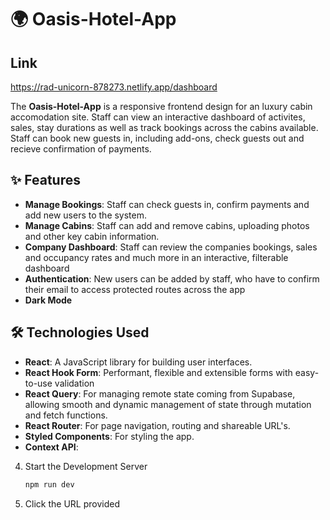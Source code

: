 # 🌍 Oasis-Hotel-App

## Link
https://rad-unicorn-878273.netlify.app/dashboard

The **Oasis-Hotel-App** is a responsive frontend design for an luxury cabin accomodation site. Staff can view an interactive dashboard of activites, sales, stay durations as well as track bookings across the cabins available. Staff can book new guests in, including add-ons, check guests out and recieve confirmation of payments.

## ✨ Features

- **Manage Bookings**: Staff can check guests in, confirm payments and add new users to the system.
- **Manage Cabins**: Staff can add and remove cabins, uploading photos and other key cabin information. 
- **Company Dashboard**: Staff can review the companies bookings, sales and occupancy rates and much more in an interactive, filterable dashboard
- **Authentication**: New users can be added by staff, who have to confirm their email to access protected routes across the app
- **Dark Mode**
  
## 🛠️ Technologies Used

- **React**: A JavaScript library for building user interfaces.
- **React Hook Form**: Performant, flexible and extensible forms with easy-to-use validation
- **React Query**: For managing remote state coming from Supabase, allowing smooth and dynamic management of state through mutation and fetch functions. 
- **React Router**: For page navigation, routing and shareable URL's.
- **Styled Components**: For styling the app.
- **Context API**:

4. Start the Development Server

    ```bash
   npm run dev

5. Click the URL provided
